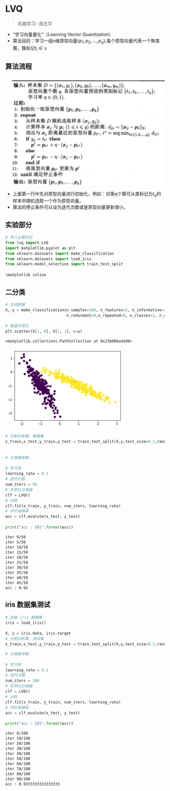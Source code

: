 # LVQ

> 机器学习- 周志华

- "学习向量量化"（Learning Vector Quantization）
- 算法目的：学习一组n维原型向量$\{p_1,p_2,\dots,p_q \}$,每个原型向量代表一个聚类簇，簇标记$t_i \in \mathbb y$

## 算法流程

![png](lvq_algorithm.png)

- 上面第一行中先对原型向量进行初始化，例如：对第q个簇可从类标记为$t_q$的样本中随机选取一个作为原型向量。
- 算法的停止条件可以设为迭代次数或是原型向量更新很小。

## 实验部分

```python
# 导入必要的包
from lvq import LVQ
import matplotlib.pyplot as plt
from sklearn.datasets import make_classification
from sklearn.datasets import load_iris
from sklearn.model_selection import train_test_split

%matplotlib inline
```

## 二分类


```python
# 生成数据
X, y = make_classification(n_samples=500, n_features=2, n_informative=2,\
                           n_redundant=0,n_repeated=0, n_classes=2, n_clusters_per_class=1)

# 数据可视化
plt.scatter(X[:, 0], X[:, 1], c=y)
```




    <matplotlib.collections.PathCollection at 0x23b088a4dd8>




![png](output_3_1.png)



```python
# 分割训练集、数据集
x_train,x_test,y_train,y_test = train_test_split(X,y,test_size=0.3,random_state=0)


# 分类器参数

# 学习率
learning_rate = 0.1
# 迭代次数
num_iters = 50
# 实例化分类器
clf = LVQ()
# 训练
clf.fit(x_train, y_train, num_iters, learning_rate)
# 评价准确率
acc = clf.evalute(x_test, y_test)

print("acc : {0}".format(acc))
```

    iter 0/50
    iter 5/50
    iter 10/50
    iter 15/50
    iter 20/50
    iter 25/50
    iter 30/50
    iter 35/50
    iter 40/50
    iter 45/50
    acc : 0.92
    

## iris 数据集测试


```python
# 加载 iris 数据集
iris = load_iris()

X, y = iris.data, iris.target
# 分割训练集、测试集
x_train,x_test,y_train,y_test = train_test_split(X,y,test_size=0.3,random_state=0)
```


```python
# 分类器参数

# 学习率
learning_rate = 0.2
# 迭代次数
num_iters = 100
# 实例化分类器
clf = LVQ()
# 训练
clf.fit(x_train, y_train, num_iters, learning_rate)
# 评价准确率
acc = clf.evalute(x_test, y_test)

print("acc : {0}".format(acc))
```

    iter 0/100
    iter 10/100
    iter 20/100
    iter 30/100
    iter 40/100
    iter 50/100
    iter 60/100
    iter 70/100
    iter 80/100
    iter 90/100
    acc : 0.9333333333333333
